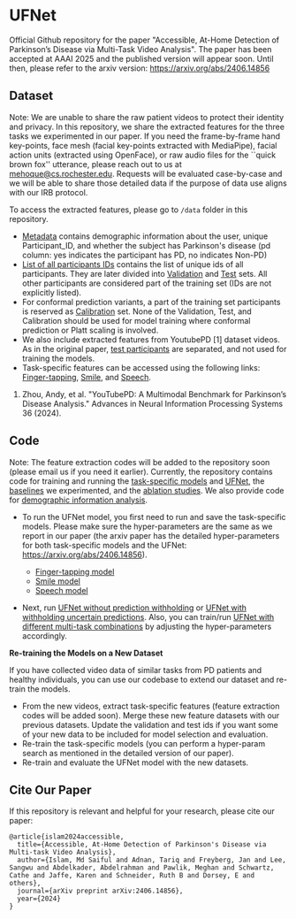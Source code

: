 # UFNet
Official Github repository for the paper "Accessible, At-Home Detection of Parkinson’s Disease via Multi-Task Video Analysis". The paper has been accepted at AAAI 2025 and the published version will appear soon.
Until then, please refer to the arxiv version: https://arxiv.org/abs/2406.14856

## Dataset

Note: We are unable to share the raw patient videos to protect their identity and privacy. In this repository, we share the extracted features for the three tasks we experimented in our paper. If you need the frame-by-frame hand key-points, face mesh (facial key-points extracted with MediaPipe), facial action units (extracted using OpenFace), or raw audio files for the ``quick brown fox'' utterance, please reach out to us at mehoque@cs.rochester.edu. Requests will be evaluated case-by-case and we will be able to share those detailed data if the purpose of data use aligns with our IRB protocol.

To access the extracted features, please go to ```/data``` folder in this repository. 
* [Metadata](data/all_file_user_metadata.csv) contains demographic information about the user, unique Participant_ID, and whether the subject has Parkinson's disease (pd column: yes indicates the participant has PD, no indicates Non-PD)
* [List of all participants IDs](data/all_task_ids.txt) contains the list of unique ids of all participants. They are later divided into [Validation](data/dev_set_participants.txt) and [Test](data/test_set_participants.txt) sets. All other participants are considered part of the training set (IDs are not explicitly listed).
* For conformal prediction variants, a part of the training set participants is reserved as [Calibration](data/calib_set_participants.txt) set. None of the Validation, Test, and Calibration should be used for model training where conformal prediction or Platt scaling is involved.
* We also include extracted features from YoutubePD [1] dataset videos. As in the original paper, [test participants](data/test_set_participants_yt_pd.txt) are separated, and not used for training the models.
* Task-specific features can be accessed using the following links: [Finger-tapping](data/finger_tapping/features_demography_diagnosis_Nov22_2023.csv), [Smile](data/facial_expression_smile/facial_dataset.csv), 
and [Speech](data/quick_brown_fox/wavlm_fox_features.csv).

1. Zhou, Andy, et al. "YouTubePD: A Multimodal Benchmark for Parkinson’s Disease Analysis." Advances in Neural Information Processing Systems 36 (2024).

## Code

Note: The feature extraction codes will be added to the repository soon (please email us if you need it earlier). Currently, the repository contains code for training and running the [task-specific models](code/unimodal_models) and [UFNet](code/fusion_models/ufnet), the [baselines](code/fusion_models/baselines) we experimented, and the [ablation studies](code/fusion_models/ufnet/ablations). 
We also provide code for [demographic information analysis](code/demographic_details/demography_summary_table.py).

* To run the UFNet model, you first need to run and save the task-specific models. Please make sure the hyper-parameters are the same as we report in our paper (the arxiv paper has the detailed hyper-parameters for both task-specific models and the UFNet: https://arxiv.org/abs/2406.14856).
  * [Finger-tapping model](/code/unimodal_models/finger_tapping/unimodal_finger_baal.py)
  * [Smile model](code/unimodal_models/facial_expression_smile/unimodal_smile_baal.py)
  * [Speech model](code/unimodal_models/quick_brown_fox/unimodal_fox_baal.py)
 
* Next, run [UFNet without prediction withholding](code/fusion_models/ufnet/UFNet_no_withhold.py) or [UFNet with withholding uncertain predictions](code/fusion_models/ufnet/UFNet_withhold_predictions.py). Also, you can train/run [UFNet with different multi-task combinations](code/fusion_models/ufnet/multi_task_combinations.py) by adjusting the hyper-parameters accordingly.

**Re-training the Models on a New Dataset**

If you have collected video data of similar tasks from PD patients and healthy individuals, you can use our codebase to extend our dataset and re-train the models.

* From the new videos, extract task-specific features (feature extraction codes will be added soon). Merge these new feature datasets with our previous datasets. Update the validation and test ids if you want some of your new data to be included for model selection and evaluation.
* Re-train the task-specific models (you can perform a hyper-param search as mentioned in the detailed version of our paper).
* Re-train and evaluate the UFNet model with the new datasets.

## Cite Our Paper

If this repository is relevant and helpful for your research, please cite our paper:
```
@article{islam2024accessible,
  title={Accessible, At-Home Detection of Parkinson's Disease via Multi-task Video Analysis},
  author={Islam, Md Saiful and Adnan, Tariq and Freyberg, Jan and Lee, Sangwu and Abdelkader, Abdelrahman and Pawlik, Meghan and Schwartz, Cathe and Jaffe, Karen and Schneider, Ruth B and Dorsey, E and others},
  journal={arXiv preprint arXiv:2406.14856},
  year={2024}
}
```
